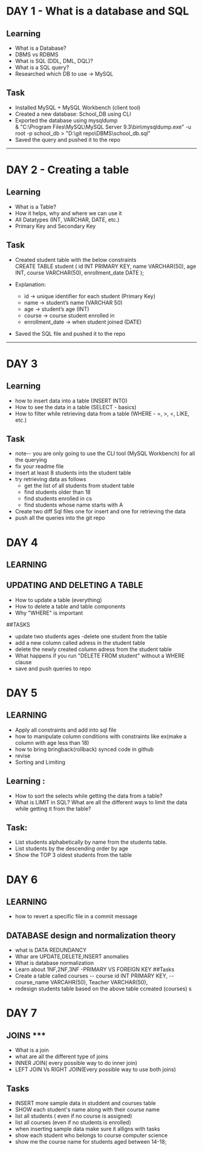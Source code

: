 # DAY 1 - What is a database and SQL  

## Learning  
- What is a Database?  
- DBMS vs RDBMS  
- What is SQL (DDL, DML, DQL)?  
- What is a SQL query?  
- Researched which DB to use → MySQL  

## Task  
- Installed MySQL + MySQL Workbench (client tool)  
- Created a new database: School_DB using CLI  
- Exported the database using mysqldump  
& "C:\Program Files\MySQL\MySQL Server 9.3\bin\mysqldump.exe" -u root -p school_db > "D:\git repo\DBMS\school_db.sql"  
- Saved the query and pushed it to the repo  

---

# DAY 2 - Creating a table  

## Learning  
- What is a Table?  
- How it helps, why and where we can use it  
- All Datatypes (INT, VARCHAR, DATE, etc.)  
- Primary Key and Secondary Key  

## Task  
- Created student table with the below constraints  
CREATE TABLE student (
  id INT PRIMARY KEY,
  name VARCHAR(50),
  age INT,
  course VARCHAR(50),
  enrollment_date DATE
);  

- Explanation:  
  - id → unique identifier for each student (Primary Key)  
  - name → student’s name (VARCHAR 50)  
  - age → student’s age (INT)  
  - course → course student enrolled in  
  - enrollment_date → when student joined (DATE)  
- Saved the SQL file and pushed it to the repo  

---

# DAY 3  

## Learning  
- how to insert data into a table (INSERT INTO)  
- How to see the data in a table (SELECT - basics)  
- How to filter while retrieving data from a table (WHERE - =, >, <, LIKE, etc.)  

## Task  
- note-- you are only going to use the CLI tool (MySQL Workbench) for all the querying  
- fix your readme file  
- insert at least 8 students into the student table  
- try retrieving data as follows  
  - get the list of all students from student table  
  - find students older than 18  
  - find students enrolled in cs  
  - find students whose name starts with A  
- Create two diff Sql files one for insert and one for retrieving the data  
- push all the queries into the git repo  

# DAY 4
## LEARNING
## UPDATING AND DELETING A TABLE
- How to update a table (everything)
- How to delete a table and table components
- Why "WHERE" is important 

##TASKS
- update two students ages 
-delete one student from the table
- add a new column called adress in the student table
- delete the newly created column adress from the student table 
- What happens if you run "DELETE FROM student" without a WHERE clause
- save and push queries to repo  

# DAY 5
## LEARNING
- Apply all constraints and add into sql file
- how to manipulate column conditions with constraints like ex(make a column with age less than 18)
- how to bring bringback(rollback) synced code in github
-  revise
- Sorting and Limiting 
 
## Learning :
- How to sort the selects while getting the data from a table?
- What is LIMIT in SQL? What are all the different ways to limit the data while getting it from the table?

## Task:
- List students alphabetically by name from the students table.
- List students by the descending order by age
- Show the TOP 3 oldest students from the table
# DAY 6
## LEARNING
- how to revert a specific file in a commit message
 ##  DATABASE design and normalization theory
- what is DATA REDUNDANCY
- Whar are UPDATE,DELETE,INSERT anomalies
- What is database normalization
- Learn about 1NF,2NF,3NF
-PRIMARY VS FOREIGN KEY
 ##Tasks
- Create a table called courses 
 -- course id INT PRIMARY KEY,
-- course_name VARCAHR(50),
   Teacher VARCHAR(50),
 -  redesign students table based on the above table ccreated (courses) 
s
# DAY 7

## JOINS ***
- What is a join 
- what are all the different type of joins
- INNER JOIN( every possible way to do inner join)
- LEFT JOIN Vs RIGHT JOIN(Every possible way to use both joins)
## Tasks
- INSERT more sample data in studdent and courses table 
- SHOW each student's name along with their course name 
- list all students ( even if no course is assigned)
- list all courses (even if no students is enrolled)
- when inserting sample data make sure it alligns with tasks
- show each student who belongs to course computer science 
- show me the course name for students aged between 14-18;

